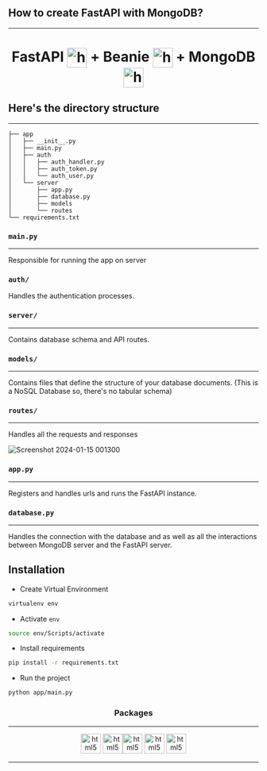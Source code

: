 
## How to create FastAPI with MongoDB?
___

<h1 align="center" style="vertical-align:middle"> 
FastAPI <img src="https://raw.githubusercontent.com/gilbarbara/logos/main/logos/fastapi-icon.svg" alt="html5" width="40" height="40" style="vertical-align:middle" /> + Beanie <img src="https://beanie-odm.dev/assets/logo.svg" alt="html5" width="40" height="40" style="vertical-align:middle"/> + MongoDB <img src="https://raw.githubusercontent.com/gilbarbara/logos/main/logos/mongodb-icon.svg" alt="html5" width="40" height="40" style="vertical-align:middle"/>
</h1>

## Here's the directory structure
___

```
├── app
│   ├── __init__.py
│   ├── main.py
│   ├── auth
│   │   ├── auth_handler.py
│   │   ├── auth_token.py
│   │   └── auth_user.py
│   └── server
│       ├── app.py
│       ├── database.py
│       ├── models
│       └── routes
└── requirements.txt
```

### `main.py`
___
Responsible for running the app on server

### `auth/`
Handles the authentication processes.

### `server/`
___
Contains database schema and API routes.

### `models/`
___
Contains files that define the structure of your database documents.
(This is a NoSQL Database so, there's no tabular schema)

### `routes/`
___
Handles all the requests and responses

![Screenshot 2024-01-15 001300](https://github.com/iamzehan/FastAPi-Beanie-MongoDB/assets/43857150/30c312cd-4c4b-4638-9524-f32171fb17a0)


### `app.py`
___
Registers and handles urls and runs the FastAPI instance.

### `database.py`
___
Handles the connection with the database and as well as all the interactions between MongoDB server and the FastAPI server.

## Installation

* Create Virtual Environment

```bash
virtualenv env
```
* Activate `env`

```bash
source env/Scripts/activate
```

* Install requirements

```bash
pip install -r requirements.txt
```

* Run the project

```bash
python app/main.py
```
<h3 align="center"> Packages </h3>

___

<p align="center"> 
<img src="https://raw.githubusercontent.com/gilbarbara/logos/main/logos/fastapi-icon.svg" alt="html5" width="40" height="40"/> <img src="https://beanie-odm.dev/assets/logo.svg" alt="html5" width="40" height="40"/><img src="https://raw.githubusercontent.com/gilbarbara/logos/main/logos/mongodb-icon.svg" alt="html5" width="40" height="40"/> <img src="https://pypi-camo.freetls.fastly.net/77995688c0cf8df7a671a4df729bd2f565ab00fc/68747470733a2f2f7261772e6769746875622e636f6d2f6d6f6e676f64622f6d6f746f722f6d61737465722f646f632f5f7374617469632f6d6f746f722e706e67" alt="html5" width="40" height="40"/> <img src="https://pypi-camo.freetls.fastly.net/a9f3326a04ed20fe759542f5c73a95f8a8770235/68747470733a2f2f7261772e67697468756275736572636f6e74656e742e636f6d2f746f6d63687269737469652f757669636f726e2f6d61737465722f646f63732f757669636f726e2e706e67" alt="html5" width="40" height="40"/>
</p>

___

